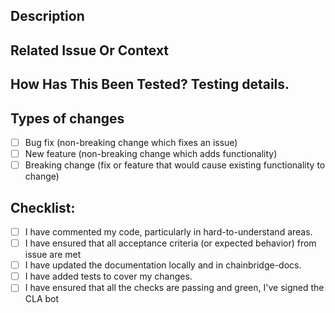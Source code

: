 <!--- Provide a general summary of your changes in the Title above -->

## Description
<!--- Describe your changes in detail -->

## Related Issue Or Context
<!--- If suggesting a new feature or change, please discuss it in an issue first -->
<!--- If fixing a bug, there should be an issue describing it with steps to reproduce -->
<!--- Otherwise, describe context and motivation for change herre -->

## How Has This Been Tested? Testing details.
<!--- Please describe in detail how you tested your changes. -->
<!--- Include details of your testing environment, and the tests you ran to -->
<!--- see how your change affects other areas of the code, etc. -->

## Types of changes
<!--- What types of changes does your code introduce? Put an `x` in all the boxes that apply: -->
- [ ] Bug fix (non-breaking change which fixes an issue)
- [ ] New feature (non-breaking change which adds functionality)
- [ ] Breaking change (fix or feature that would cause existing functionality to change)

## Checklist:
<!--- Go over all the following points, and put an `x` in all the boxes that apply. -->
<!--- If you're unsure about any of these, don't hesitate to ask. We're here to help! -->
- [ ] I have commented my code, particularly in hard-to-understand areas.
- [ ] I have ensured that all acceptance criteria (or expected behavior) from issue are met
- [ ] I have updated the documentation locally and in chainbridge-docs.
- [ ] I have added tests to cover my changes.
- [ ] I have ensured that all the checks are passing and green, I've signed the CLA bot

